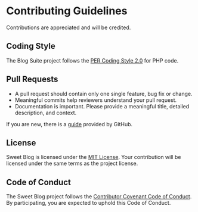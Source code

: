 # Contributing Guidelines

Contributions are appreciated and will be credited.

## Coding Style

The Blog Suite project follows the [PER Coding Style 2.0](https://www.php-fig.org/per/coding-style/)
for PHP code.

## Pull Requests

- A pull request should contain only one single feature, bug fix or change.
- Meaningful commits help reviewers understand your pull request.
- Documentation is important. Please provide a meaningful title, detailed description, and context.

If you are new, there is a
[guide](https://docs.github.com/en/get-started/exploring-projects-on-github/contributing-to-a-project)
provided by GitHub.

## License

Sweet Blog is licensed under the [MIT License](/LICENSE). Your contribution will
be licensed under the same terms as the project license.

## Code of Conduct

The Sweet Blog project follows the [Contributor Covenant Code of Conduct](CODE_OF_CONDUCT.md).  
By participating, you are expected to uphold this Code of Conduct.
